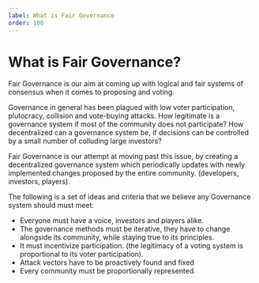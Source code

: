 ```yaml
---
label: What is Fair Governance
order: 100
---
```

# What is Fair Governance? 

Fair Governance is our aim at coming up with logical and fair systems of consensus when it comes to proposing and voting.

Governance in general has been plagued with low voter participation, plutocracy, collision and vote-buying attacks. How legitimate is a governance system if most of the community does not participate? How decentralized can a governance system be, if decisions can be controlled by a small number of colluding large investors? 

Fair Governance is our attempt at moving past this issue, by creating a decentralized governance system which periodically updates with newly implemented changes proposed by the entire community. (developers, investors, players).

The following is a set of ideas and criteria that we believe any Governance system should must meet:
- Everyone must have a voice, investors and players alike.
- The governance methods must be iterative, they have to change alongside its community, while staying true to its principles.
- It must incentivize participation. (the legitimacy of a voting system is proportional to its voter participation).
- Attack vectors have to be proactively found and fixed
- Every community must be proportionally represented.





